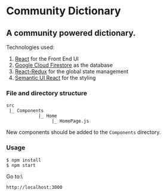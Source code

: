 # Community Dictionary

## A community powered dictionary.

Technologies used:

1. [React](https://github.com/facebook/react) for the Front End UI
2. [Google Cloud Firestore](https://cloud.google.com/firestore/) as the database
3. [React-Redux](https://github.com/reduxjs/react-redux) for the global state management
4. [Semantic UI React](https://github.com/Semantic-Org/Semantic-UI-React) for the styling

### File and directory structure

```
src
 |_ Components
            |_ Home
                 |_ HomePage.js
```

New components should be added to the `Components` directory.

### Usage

```shell script
$ npm install
$ npm start
```
Go to:\
```http request
http://localhost:3000
```